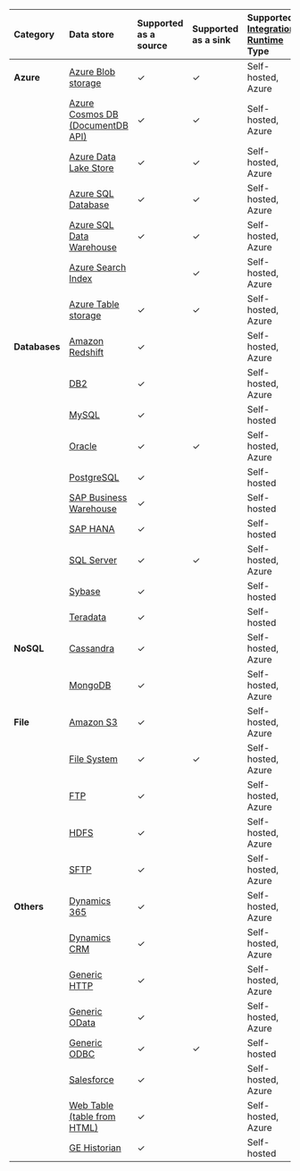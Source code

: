 | Category | Data store | Supported as a source | Supported as a sink | Supported [Integration Runtime](../articles/data-factory/concept-integration-runtime.md) Type |
|:--- |:--- |:--- |:--- |:--- |
| **Azure** |[Azure Blob storage](../articles/data-factory/connector-azure-blob-storage.md) |✓ |✓ |Self-hosted, Azure |
| &nbsp; |[Azure Cosmos DB (DocumentDB API)](../articles/data-factory/connector-azure-cosmos-db.md) |✓ |✓ |Self-hosted, Azure |
| &nbsp; |[Azure Data Lake Store](../articles/data-factory/connector-azure-data-lake-store.md) |✓ |✓ |Self-hosted, Azure |
| &nbsp; |[Azure SQL Database](../articles/data-factory/connector-azure-sql-database.md) |✓ |✓ |Self-hosted, Azure |
| &nbsp; |[Azure SQL Data Warehouse](../articles/data-factory/connector-azure-sql-data-warehouse.md) |✓ |✓ |Self-hosted, Azure |
| &nbsp; |[Azure Search Index](../articles/data-factory/connector-azure-search.md) | |✓ |Self-hosted, Azure |
| &nbsp; |[Azure Table storage](../articles/data-factory/connector-azure-table-storage.md) |✓ |✓ |Self-hosted, Azure |
| **Databases** |[Amazon Redshift](../articles/data-factory/connector-amazon-redshift.md) |✓ | |Self-hosted, Azure |
| &nbsp; |[DB2](../articles/data-factory/connector-db2.md) |✓ | |Self-hosted, Azure |
| &nbsp; |[MySQL](../articles/data-factory/connector-mysql.md) |✓ | |Self-hosted |
| &nbsp; |[Oracle](../articles/data-factory/connector-oracle.md) |✓ |✓ |Self-hosted, Azure |
| &nbsp; |[PostgreSQL](../articles/data-factory/connector-postgresql.md) |✓ | |Self-hosted |
| &nbsp; |[SAP Business Warehouse](../articles/data-factory/connector-sap-business-warehouse.md) |✓ | |Self-hosted |
| &nbsp; |[SAP HANA](../articles/data-factory/connector-sap-hana.md) |✓ | |Self-hosted |
| &nbsp; |[SQL Server](../articles/data-factory/connector-sql-server.md) |✓ |✓ |Self-hosted, Azure |
| &nbsp; |[Sybase](../articles/data-factory/connector-sybase.md) |✓ | |Self-hosted |
| &nbsp; |[Teradata](../articles/data-factory/connector-teradata.md) |✓ | |Self-hosted |
| **NoSQL** |[Cassandra](../articles/data-factory/connector-cassandra.md) |✓ | |Self-hosted, Azure |
| &nbsp; |[MongoDB](../articles/data-factory/connector-mongodb.md) |✓ | |Self-hosted, Azure |
| **File** |[Amazon S3](../articles/data-factory/connector-amazon-simple-storage-service.md) |✓ | |Self-hosted, Azure |
| &nbsp; |[File System](../articles/data-factory/connector-file-system.md) |✓ |✓ |Self-hosted, Azure |
| &nbsp; |[FTP](../articles/data-factory/connector-ftp.md) |✓ | |Self-hosted, Azure |
| &nbsp; |[HDFS](../articles/data-factory/connector-hdfs.md) |✓ | |Self-hosted, Azure |
| &nbsp; |[SFTP](../articles/data-factory/connector-sftp.md) |✓ | |Self-hosted, Azure |
| **Others** |[Dynamics 365](../articles/data-factory/connector-dynamics-crm-office-365.md) |✓ | |Self-hosted, Azure |
| &nbsp; |[Dynamics CRM](../articles/data-factory/connector-dynamics-crm-office-365.md) |✓ | |Self-hosted, Azure |
| &nbsp; |[Generic HTTP](../articles/data-factory/connector-http.md) |✓ | |Self-hosted, Azure |
| &nbsp; |[Generic OData](../articles/data-factory/connector-odata.md) |✓ | |Self-hosted, Azure |
| &nbsp; |[Generic ODBC](../articles/data-factory/connector-odbc.md) |✓ |✓ |Self-hosted |
| &nbsp; |[Salesforce](../articles/data-factory/connector-salesforce.md) |✓ | |Self-hosted, Azure |
| &nbsp; |[Web Table (table from HTML)](../articles/data-factory/connector-web-table.md) |✓ | |Self-hosted, Azure |
| &nbsp; |[GE Historian](../articles/data-factory/connector-odbc.md#ge-historian-store) |✓ | |Self-hosted |
